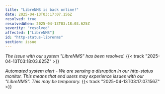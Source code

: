 ```yaml
---
title: "LibreNMS is back online!"
date: 2025-04-13T03:17:07.156Z
resolved: true
resolvedWhen: 2025-04-13T03:18:03.625Z
severity: "resolved"
affected: ["LibreNMS"]
id: "http-status-librenms"
section: issue
---
```


*The issue with our system "LibreNMS" has been resolved.* {{< track "2025-04-13T03:18:03.625Z" >}}

**Automated system alert* - We are sensing a disruption in our http-status monitor. This means that end users may experience issues with our "LibreNMS". This may be temporary.* {{< track "2025-04-13T03:17:07.156Z" >}}
